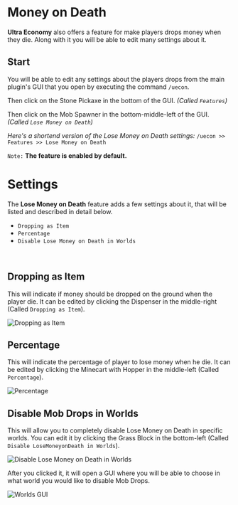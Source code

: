 # Money on Death
**Ultra Economy** also offers a feature for make players drops money when they die. Along with it you will be able to edit many settings about it.
<br>

## Start
You will be able to edit any settings about the players drops from the main plugin's GUI that you open by executing the command `/uecon`.
<br>

Then click on the Stone Pickaxe in the bottom of the GUI. *(Called `Features`)*
<br>

Then click on the Mob Spawner in the bottom-middle-left of the GUI. *(Called `Lose Money on Death`)*
<br>

*Here's a shortend version of the Lose Money on Death settings:*
`/uecon >> Features >> Lose Money on Death`
<br>

`Note:` **The feature is enabled by default.**
<br>

# Settings
The **Lose Money on Death** feature adds a few settings about it, that will be listed and described in detail below.
<br>

- `Dropping as Item`
- `Percentage`
- `Disable Lose Money on Death in Worlds`
<br>

## Dropping as Item
This will indicate if money should be dropped on the ground when the player die. It can be edited by clicking the Dispenser in the middle-right (Called `Dropping as Item`).
<br>

![Dropping as Item](https://i.imgur.com/Zz2eqvr.png)
<br>

## Percentage
This will indicate the percentage of player to lose money when he die. It can be edited by clicking the Minecart with Hopper in the middle-left (Called `Percentage`).
<br>

![Percentage](https://i.imgur.com/o5vklMP.png)
<br>

## Disable Mob Drops in Worlds
This will allow you to completely disable Lose Money on Death in specific worlds. You can edit it by clicking the Grass Block in the bottom-left (Called `Disable LoseMoneyonDeath in Worlds`).
<br>

![Disable Lose Money on Death in Worlds](https://i.imgur.com/yLlIQHI.png)
<br>

After you clicked it, it will open a GUI where you will be able to choose in what world you would like to disable Mob Drops.
<br>

![Worlds GUI](https://i.imgur.com/qwiVx5m.png)
